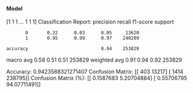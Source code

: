 #### Model
[1 1 1 ... 1 1 1]
Classification Report:
              precision    recall  f1-score   support

           0       0.22      0.03      0.05     13620
           1       0.95      0.99      0.97    240209

    accuracy                           0.94    253829
   macro avg       0.58      0.51      0.51    253829
weighted avg       0.91      0.94      0.92    253829

Accuracy: 0.9423588321271407
Confusion Matrix:
[[   403  13217]
 [  1414 238795]]
Confusion Matrix (%):
[[ 0.1587683   5.20704884]
 [ 0.55706795 94.07711491]]
